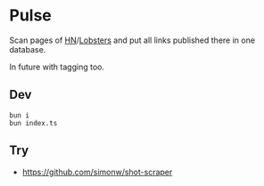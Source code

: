 # Pulse

Scan pages of [HN](https://news.ycombinator.com/newest)/[Lobsters](https://lobste.rs/newest) and put all links published there in one database.

In future with tagging too.

## Dev

```
bun i
bun index.ts
```

## Try

- https://github.com/simonw/shot-scraper
